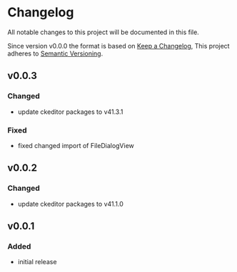 # Changelog

All notable changes to this project will be documented in this file.

Since version v0.0.0 the format is based on [Keep a Changelog](https://keepachangelog.com/en/1.0.0/),
This project adheres to [Semantic Versioning](https://semver.org/spec/v2.0.0.html).

## v0.0.3

### Changed

- update ckeditor packages to v41.3.1

### Fixed

- fixed changed import of FileDialogView

## v0.0.2

### Changed

- update ckeditor packages to v41.1.0

## v0.0.1

### Added

- initial release

